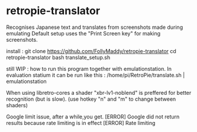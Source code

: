 # retropie-translator
Recognises Japanese text and translates from screenshots made during emulating
Default setup uses the "Print Screen key" for making screenshots.

install :
git clone https://github.com/FollyMaddy/retropie-translator
cd retropie-translator
bash translate_setup.sh

still WIP :
how to run this program together with emulationstation.
In evaluation statium it can be run like this :
/home/pi/RetroPie/translate.sh | emulationstation

When using libretro-cores a shader "xbr-lv1-noblend" is preffered for better recognition (but is slow).
(use hotkey "n" and "m" to change between shaders)

Google limit issue, after a while,you get.
[ERROR] Google did not return results because rate limiting is in effect
[ERROR] Rate limiting





